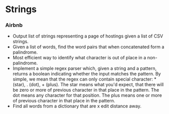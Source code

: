 Strings
==

### Airbnb

- Output list of strings representing a page of hostings given a list of CSV strings.
- Given a list of words, find the word pairs that when concatenated form a palindrome.
- Most efficient way to identify what character is out of place in a non-palindrome.
- Implement a simple regex parser which, given a string and a pattern, returns a boolean indicating whether the input matches the pattern. By simple, we mean that the regex can only contain special character: * (star), . (dot), + (plus). The star means what you'd expect, that there will be zero or more of previous character in that place in the pattern. The dot means any character for that position. The plus means one or more of previous character in that place in the pattern.
- Find all words from a dictionary that are x edit distance away.

